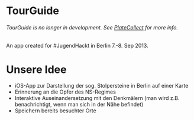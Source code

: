 TourGuide
=========

###### TourGuide is no longer in development. See [PlateCollect](http://github.com/finngaida/platecollect) for more info. 

An app created for #JugendHackt in Berlin 7.-8. Sep 2013.

# Unsere Idee
  * iOS-App zur Darstellung der sog. Stolpersteine in Berlin auf einer Karte
  * Erinnerung an die Opfer des NS-Regimes
  * Interaktive Auseinandersetzung mit den Denkmälern (man wird z.B. benachrichtigt, wenn man sich in der Nähe befindet)
  * Speichern bereits besuchter Orte

